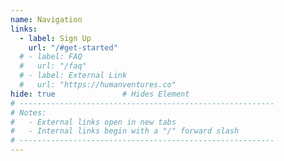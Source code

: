 ```yaml
---
name: Navigation
links:
  - label: Sign Up
    url: "/#get-started"
  # - label: FAQ
  #   url: "/faq"
  # - label: External Link
  #   url: "https://humanventures.co"
hide: true               # Hides Element
# ---------------------------------------------------------
# Notes:
#   - External links open in new tabs
#   - Internal links begin with a "/" forward slash
# ---------------------------------------------------------
---
```

